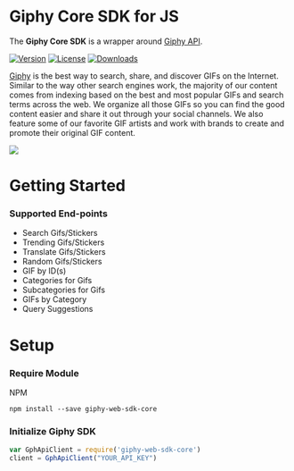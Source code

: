 # Giphy Core SDK for JS

The **Giphy Core SDK** is a wrapper around [Giphy API](https://github.com/Giphy/GiphyAPI).

[![Version][version-svg]][package-url] [![License][license-image]][license-url] [![Downloads][downloads-image]][downloads-url]

[license-image]: https://img.shields.io/badge/license-MIT-green.svg?style=flat-square
[license-url]: LICENSE.md
[downloads-image]: https://img.shields.io/npm/dm/giphycore.svg?style=flat-square
[downloads-url]: http://npm-stat.com/charts.html?package=giphy-web-sdk-core
[version-svg]: https://img.shields.io/npm/v/giphycore.svg?style=flat-square
[package-url]: https://npmjs.org/package/giphy-web-sdk-core

[Giphy](https://www.giphy.com) is the best way to search, share, and discover GIFs on the Internet. Similar to the way other search engines work, the majority of our content comes from indexing based on the best and most popular GIFs and search terms across the web. We organize all those GIFs so you can find the good content easier and share it out through your social channels. We also feature some of our favorite GIF artists and work with brands to create and promote their original GIF content.

[![](https://media.giphy.com/media/5xaOcLOqNmWHaLeB14I/giphy.gif)]()

# Getting Started

### Supported End-points

* Search Gifs/Stickers
* Trending Gifs/Stickers
* Translate Gifs/Stickers
* Random Gifs/Stickers
* GIF by ID(s)
* Categories for Gifs
* Subcategories for Gifs
* GIFs by Category
* Query Suggestions


# Setup

### Require Module

NPM
```
npm install --save giphy-web-sdk-core
```

### Initialize Giphy SDK

```javascript
var GphApiClient = require('giphy-web-sdk-core')
client = GphApiClient("YOUR_API_KEY")
```
